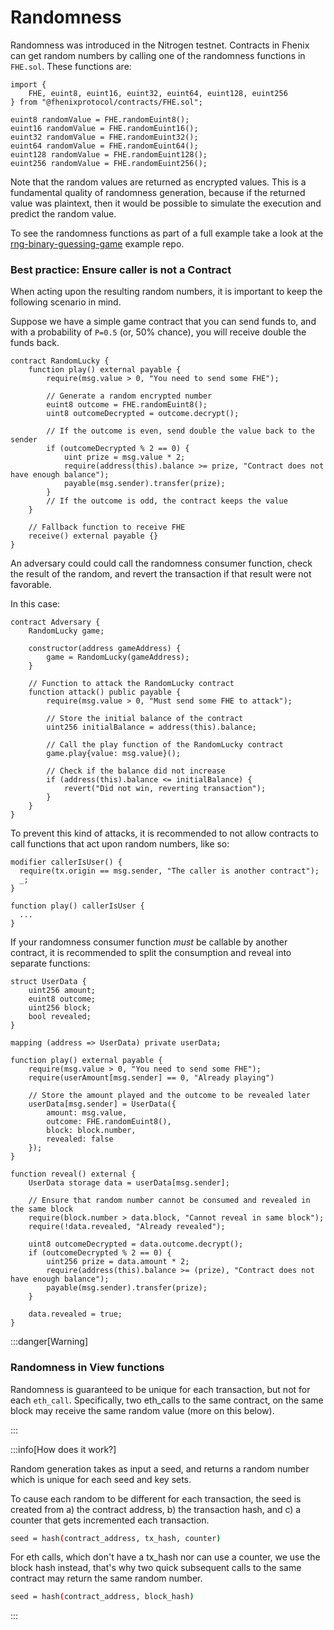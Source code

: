 # Randomness

Randomness was introduced in the Nitrogen testnet.
Contracts in Fhenix can get random numbers by calling one of the randomness functions in `FHE.sol`.
These functions are:

```solidity
import {
    FHE, euint8, euint16, euint32, euint64, euint128, euint256
} from "@fhenixprotocol/contracts/FHE.sol";

euint8 randomValue = FHE.randomEuint8();
euint16 randomValue = FHE.randomEuint16();
euint32 randomValue = FHE.randomEuint32();
euint64 randomValue = FHE.randomEuint64();
euint128 randomValue = FHE.randomEuint128();
euint256 randomValue = FHE.randomEuint256();
```

Note that the random values are returned as encrypted values.
This is a fundamental quality of randomness generation, because if the returned value
was plaintext, then it would be possible to simulate the execution and predict the random value.

To see the randomness functions as part of a full example take a look at the [rng-binary-guessing-game](https://github.com/FhenixProtocol/rng-binary-guessing-game-demo) example repo.

### Best practice: Ensure caller is not a Contract

When acting upon the resulting random numbers, it is important to keep the following
scenario in mind.

Suppose we have a simple game contract that you can send funds to, and with a probability of `P=0.5` (or, 50% chance),
you will receive double the funds back.

```solidity
contract RandomLucky {
    function play() external payable {
        require(msg.value > 0, "You need to send some FHE");

        // Generate a random encrypted number
        euint8 outcome = FHE.randomEuint8();
        uint8 outcomeDecrypted = outcome.decrypt();

        // If the outcome is even, send double the value back to the sender
        if (outcomeDecrypted % 2 == 0) {
            uint prize = msg.value * 2;
            require(address(this).balance >= prize, "Contract does not have enough balance");
            payable(msg.sender).transfer(prize);
        }
        // If the outcome is odd, the contract keeps the value
    }

    // Fallback function to receive FHE
    receive() external payable {}
}
```

An adversary could could call the randomness consumer function, check the result of the random,
and revert the transaction if that result were not favorable.

In this case:

```solidity
contract Adversary {
    RandomLucky game;

    constructor(address gameAddress) {
        game = RandomLucky(gameAddress);
    }

    // Function to attack the RandomLucky contract
    function attack() public payable {
        require(msg.value > 0, "Must send some FHE to attack");

        // Store the initial balance of the contract
        uint256 initialBalance = address(this).balance;

        // Call the play function of the RandomLucky contract
        game.play{value: msg.value}();

        // Check if the balance did not increase
        if (address(this).balance <= initialBalance) {
            revert("Did not win, reverting transaction");
        }
    }
}
```

To prevent this kind of attacks, it is recommended to not allow contracts
to call functions that act upon random numbers, like so:

```solidity
modifier callerIsUser() {
  require(tx.origin == msg.sender, "The caller is another contract");
  _;
}

function play() callerIsUser {
  ...
}
```

If your randomness consumer function _must_ be callable by another contract, it is recommended to split the consumption and reveal into separate functions:

```solidity
struct UserData {
    uint256 amount;
    euint8 outcome;
    uint256 block;
    bool revealed;
}

mapping (address => UserData) private userData;

function play() external payable {
    require(msg.value > 0, "You need to send some FHE");
    require(userAmount[msg.sender] == 0, "Already playing")

    // Store the amount played and the outcome to be revealed later
    userData[msg.sender] = UserData({
        amount: msg.value,
        outcome: FHE.randomEuint8(),
        block: block.number,
        revealed: false
    });
}

function reveal() external {
    UserData storage data = userData[msg.sender];

    // Ensure that random number cannot be consumed and revealed in the same block
    require(block.number > data.block, "Cannot reveal in same block");
    require(!data.revealed, "Already revealed");

    uint8 outcomeDecrypted = data.outcome.decrypt();
    if (outcomeDecrypted % 2 == 0) {
        uint256 prize = data.amount * 2;
        require(address(this).balance >= (prize), "Contract does not have enough balance");
        payable(msg.sender).transfer(prize);
    }

    data.revealed = true;
}
```

:::danger[Warning]

### Randomness in View functions

Randomness is guaranteed to be unique for each transaction, but not for each `eth_call`.
Specifically, two eth_calls to the same contract, on the same block may receive the same random value (more on this below).

:::

:::info[How does it work?]

Random generation takes as input a seed, and returns a random number which is unique for each seed and key sets.

To cause each random to be different for each transaction, the seed is created from a) the contract address,
b) the transaction hash, and c) a counter that gets incremented each transaction.

```bash
seed = hash(contract_address, tx_hash, counter)
```

For eth calls, which don't have a tx_hash nor can use a counter, we use the block hash instead, that's why two quick subsequent
calls to the same contract may return the same random number.

```bash
seed = hash(contract_address, block_hash)
```

:::
